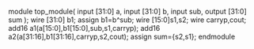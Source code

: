 module top_module(
    input [31:0] a,
    input [31:0] b,
    input sub,
    output [31:0] sum
);
wire [31:0] b1;
assign b1=b^sub;
wire [15:0]s1,s2;
wire carryp,cout;
add16 a1(a[15:0],b1[15:0],sub,s1,carryp);
add16 a2(a[31:16],b1[31:16],carryp,s2,cout);
assign sum={s2,s1};
endmodule
